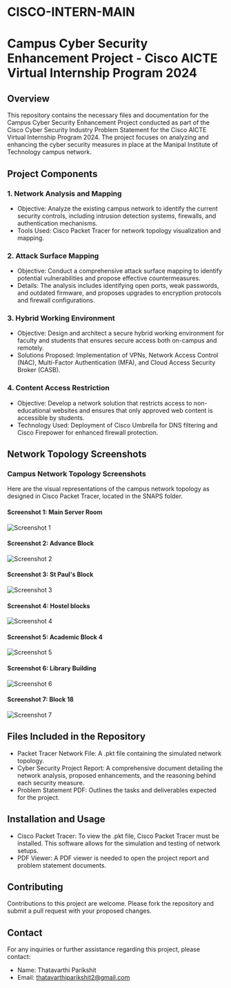 # CISCO-INTERN-MAIN
# Campus Cyber Security Enhancement Project - Cisco AICTE Virtual Internship Program 2024

## Overview

This repository contains the necessary files and documentation for the Campus Cyber Security Enhancement Project conducted as part of the Cisco Cyber Security Industry Problem Statement for the Cisco AICTE Virtual Internship Program 2024. The project focuses on analyzing and enhancing the cyber security measures in place at the Manipal Institute of Technology campus network.

## Project Components

### 1. Network Analysis and Mapping

- Objective: Analyze the existing campus network to identify the current security controls, including intrusion detection systems, firewalls, and authentication mechanisms.
- Tools Used: Cisco Packet Tracer for network topology visualization and mapping.

### 2. Attack Surface Mapping

- Objective: Conduct a comprehensive attack surface mapping to identify potential vulnerabilities and propose effective countermeasures.
- Details: The analysis includes identifying open ports, weak passwords, and outdated firmware, and proposes upgrades to encryption protocols and firewall configurations.

### 3. Hybrid Working Environment

- Objective: Design and architect a secure hybrid working environment for faculty and students that ensures secure access both on-campus and remotely.
- Solutions Proposed: Implementation of VPNs, Network Access Control (NAC), Multi-Factor Authentication (MFA), and Cloud Access Security Broker (CASB).

### 4. Content Access Restriction

- Objective: Develop a network solution that restricts access to non-educational websites and ensures that only approved web content is accessible by students.
- Technology Used: Deployment of Cisco Umbrella for DNS filtering and Cisco Firepower for enhanced firewall protection.

## Network Topology Screenshots

### Campus Network Topology Screenshots

Here are the visual representations of the campus network topology as designed in Cisco Packet Tracer, located in the SNAPS folder.

#### Screenshot 1: Main Server Room

![Screenshot 1](SNAPS/1.png)

#### Screenshot 2: Advance Block

![Screenshot 2](SNAPS/2.png)

#### Screenshot 3: St Paul's Block

![Screenshot 3](SNAPS/3.png)

#### Screenshot 4: Hostel blocks

![Screenshot 4](SNAPS/4.png)

#### Screenshot 5: Academic Block 4

![Screenshot 5](SNAPS/5.png)

#### Screenshot 6: Library Building

![Screenshot 6](SNAPS/6.png)

#### Screenshot 7: Block 18

![Screenshot 7](SNAPS/7.png)

## Files Included in the Repository

- Packet Tracer Network File: A .pkt file containing the simulated network topology.
- Cyber Security Project Report: A comprehensive document detailing the network analysis, proposed enhancements, and the reasoning behind each security measure.
- Problem Statement PDF: Outlines the tasks and deliverables expected for the project.

## Installation and Usage

- Cisco Packet Tracer: To view the .pkt file, Cisco Packet Tracer must be installed. This software allows for the simulation and testing of network setups.
- PDF Viewer: A PDF viewer is needed to open the project report and problem statement documents.

## Contributing

Contributions to this project are welcome. Please fork the repository and submit a pull request with your proposed changes.

## Contact

For any inquiries or further assistance regarding this project, please contact:

- Name: Thatavarthi Parikshit
- Email: [thatavarthiparikshit2@gmail.com](mailto:thatavarthiparikshit2@gmail.com)

